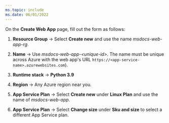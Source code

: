 ```yaml
---
ms.topic: include
ms.date: 06/01/2022
---
```


On the **Create Web App** page, fill out the form as follows:

1. **Resource Group** &rarr; Select **Create new** and use the name *msdocs-web-app-rg*.

1. **Name** &rarr; Use *msdocs-web-app-\<unique-id>*. The name must be unique across Azure with the web app's URL `https://<app-service-name>.azurewebsites.com`).

1. **Runtime stack** &rarr; **Python 3.9**

1. **Region** &rarr; Any Azure region near you.

1. **App Service Plan** &rarr; Select **Create new** under **Linux Plan** and use the name of *msdocs-web-app*.

1. **App Service Plan** &rarr; Select **Change size** under **Sku and size** to select a different App Service plan.
